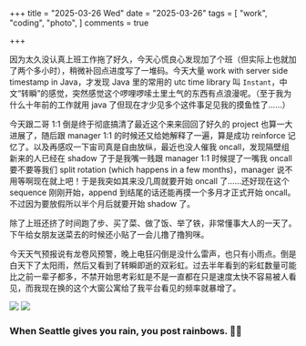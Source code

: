 +++
title = "2025-03-26 Wed"
date = "2025-03-26"
tags = [
    "work",
    "coding",
    "photo",
]
comments = true

+++

因为太久没认真上班工作拖了好久，今天心慌良心发现加了个班（但实际上也就加了两个多小时），稍微补回点进度写了一堆码。今天大量 work with server side timestamp in Java，才发现 Java 里的常用的 utc time library 叫 `Instant`，中文“转瞬”的感觉，突然感觉这个啰哩啰嗦土里土气的东西有点浪漫呢。（至于我为什么十年前的工作就用 java 了但现在才少见多个这件事足见我的摸鱼性了……）

今天跟二哥 1:1 倒是终于彻底搞清了最近这个来来回回了好久的 project 也算一大进展了，随后跟 manager 1:1 的时候还又给她解释了一遍，算是成功 reinforce 记忆了。以及再感叹一下宙司真是自由放纵，最近也没人催我 oncall，发现隔壁组新来的人已经在 shadow 了于是我嘴一贱跟 manager 1:1 时候提了一嘴我 oncall 要不要等我们 split rotation (which happens in a few months)，manager 说不用等啊现在就上吧！于是我突如其来没几周就要开始 oncall 了……还好现在这个 sequence 刚刚开始，append 到结尾的话还能再摸一个多月才正式开始 oncall。不过因为要放假所以半个月后就要开始 shadow 了。

除了上班还挤了时间跑了步、买了菜、做了饭、举了铁，非常懂事大人的一天了。下午给女朋友送菜去的时候还小贴了一会儿撸了撸狗咪。

今天天气预报说有龙卷风预警，晚上电狂闪倒是没什么雷声，也只有小雨点。倒是白天下了太阳雨，然后又看到了转瞬即逝的双彩虹。过去半年看到的彩虹数量可能比之前一辈子都多，不禁开始思考彩虹是不是一直都在只是速度太快不容易被人看见，而我现在换的这个大窗公寓给了我平台看见的频率就暴增了。

![](https://media.douchi.space/douchi/media_attachments/files/114/229/828/185/386/725/original/8debc940f6327857.jpg)
![](https://media.douchi.space/douchi/media_attachments/files/114/229/830/411/762/631/original/f1717778cb1937e3.jpg)

### When Seattle gives you rain, you post rainbows. 🍋🌈